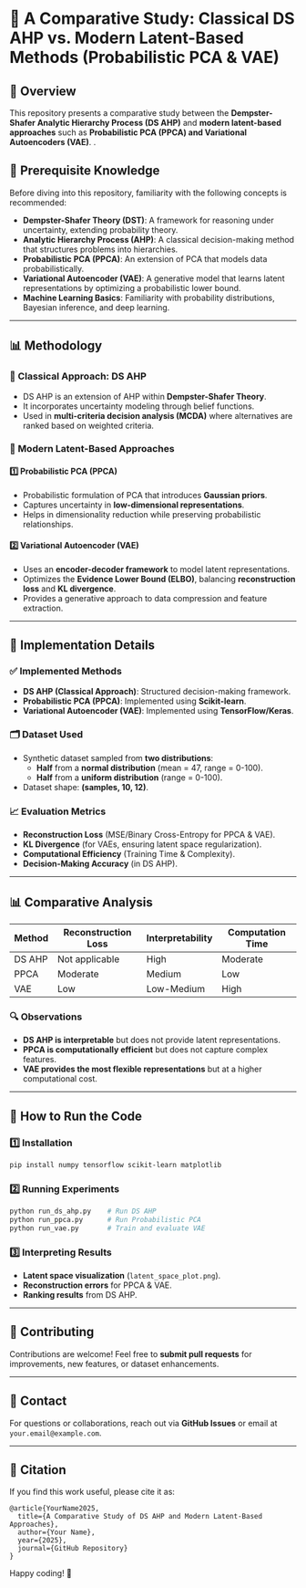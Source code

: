 # 🚀 A Comparative Study: Classical DS AHP vs. Modern Latent-Based Methods (Probabilistic PCA & VAE)

## 📌 Overview
This repository presents a comparative study between the **Dempster-Shafer Analytic Hierarchy Process (DS AHP)** and **modern latent-based approaches** such as **Probabilistic PCA (PPCA) and Variational Autoencoders (VAE)**. .

## 📖 Prerequisite Knowledge
Before diving into this repository, familiarity with the following concepts is recommended:
- **Dempster-Shafer Theory (DST)**: A framework for reasoning under uncertainty, extending probability theory.
- **Analytic Hierarchy Process (AHP)**: A classical decision-making method that structures problems into hierarchies.
- **Probabilistic PCA (PPCA)**: An extension of PCA that models data probabilistically.
- **Variational Autoencoder (VAE)**: A generative model that learns latent representations by optimizing a probabilistic lower bound.
- **Machine Learning Basics**: Familiarity with probability distributions, Bayesian inference, and deep learning.

---

## 📊 Methodology
### 🔹 Classical Approach: DS AHP
- DS AHP is an extension of AHP within **Dempster-Shafer Theory**.
- It incorporates uncertainty modeling through belief functions.
- Used in **multi-criteria decision analysis (MCDA)** where alternatives are ranked based on weighted criteria.

### 🔹 Modern Latent-Based Approaches
#### **1️⃣ Probabilistic PCA (PPCA)**
- Probabilistic formulation of PCA that introduces **Gaussian priors**.
- Captures uncertainty in **low-dimensional representations**.
- Helps in dimensionality reduction while preserving probabilistic relationships.

#### **2️⃣ Variational Autoencoder (VAE)**
- Uses an **encoder-decoder framework** to model latent representations.
- Optimizes the **Evidence Lower Bound (ELBO)**, balancing **reconstruction loss** and **KL divergence**.
- Provides a generative approach to data compression and feature extraction.

---

## 🔨 Implementation Details
### ✅ **Implemented Methods**
- **DS AHP (Classical Approach)**: Structured decision-making framework.
- **Probabilistic PCA (PPCA)**: Implemented using **Scikit-learn**.
- **Variational Autoencoder (VAE)**: Implemented using **TensorFlow/Keras**.

### 🗂 **Dataset Used**
- Synthetic dataset sampled from **two distributions**:
  - **Half** from a **normal distribution** (mean = 47, range = 0-100).
  - **Half** from a **uniform distribution** (range = 0-100).
- Dataset shape: **(samples, 10, 12)**.

### 📈 **Evaluation Metrics**
- **Reconstruction Loss** (MSE/Binary Cross-Entropy for PPCA & VAE).
- **KL Divergence** (for VAEs, ensuring latent space regularization).
- **Computational Efficiency** (Training Time & Complexity).
- **Decision-Making Accuracy** (in DS AHP).

---

## 📊 Comparative Analysis
| Method  | Reconstruction Loss | Interpretability | Computation Time |
|---------|--------------------|-----------------|-----------------|
| DS AHP  | Not applicable     | High            | Moderate        |
| PPCA    | Moderate           | Medium          | Low             |
| VAE     | Low                | Low-Medium      | High            |

### 🔍 **Observations**
- **DS AHP is interpretable** but does not provide latent representations.
- **PPCA is computationally efficient** but does not capture complex features.
- **VAE provides the most flexible representations** but at a higher computational cost.

---

## 🚀 How to Run the Code
### 1️⃣ **Installation**
```bash
pip install numpy tensorflow scikit-learn matplotlib
```

### 2️⃣ **Running Experiments**
```bash
python run_ds_ahp.py    # Run DS AHP
python run_ppca.py      # Run Probabilistic PCA
python run_vae.py       # Train and evaluate VAE
```

### 3️⃣ **Interpreting Results**
- **Latent space visualization** (`latent_space_plot.png`).
- **Reconstruction errors** for PPCA & VAE.
- **Ranking results** from DS AHP.

---

## 🤝 Contributing
Contributions are welcome! Feel free to **submit pull requests** for improvements, new features, or dataset enhancements.

---

## 📩 Contact
For questions or collaborations, reach out via **GitHub Issues** or email at `your.email@example.com`.

---

## 📜 Citation
If you find this work useful, please cite it as:
```
@article{YourName2025,
  title={A Comparative Study of DS AHP and Modern Latent-Based Approaches},
  author={Your Name},
  year={2025},
  journal={GitHub Repository}
}
```

Happy coding! 🚀

